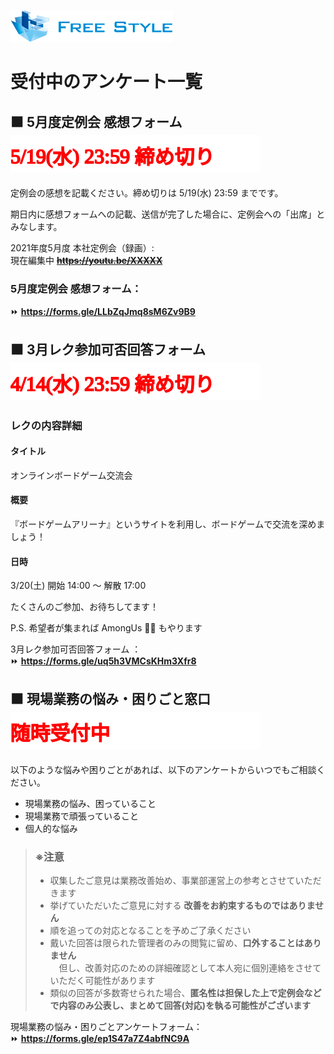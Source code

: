 ![](./logo.png)

# 受付中のアンケート一覧

<!-- ## ⬛ Java 補強カリキュラムの説明動画視聴アンケート  ![4/6(火) 23:59 締め切り](./closing-monthly-meeting-2021-03.svg)

Java 補強カリキュラムの説明動画の視聴が完了しましたら、以下のアンケートフォームより完了報告をお願いします。

■リニューアルサイト   
Java Bootcamp:    
https://fs5013-furi-sutao.github.io/java-bootcamp/

■説明動画    
https://youtu.be/CkWeF0FniP4

説明動画の視聴完了報告アンケートフォーム：  
⏩ **https://forms.gle/TXahVjL3yEYih5mt8**   -->  

<!-- ## ⬛ 5月度定例会 参加可否アンケート  ![4/28(水) 23:59 締め切り](./closing-monthly-meeting-2021-05.svg)

5月度の定例会は、5/14(金) 19:30 ～ リモート（Microsoft Teams）で行います。  

5月度定例会に出席できるか、業務都合で遅れるか、業務都合で出席できないかをアンケートで教えてください。  

5月度定例会 参加可否アンケートフォーム：  
⏩ **https://forms.gle/28ZMa1PizurLo13EA** -->

## ⬛ 5月度定例会 感想フォーム  ![4/14(水) 23:59 締め切り](./closing-monthly-meeting-2021-05-impressions.svg)

定例会の感想を記載ください。締め切りは 5/19(水) 23:59 までです。

期日内に感想フォームへの記載、送信が完了した場合に、定例会への「出席」とみなします。

2021年度5月度 本社定例会（録画）:    
現在編集中 ~~**https://youtu.be/XXXXX**~~    

### 5月度定例会 感想フォーム：  
⏩ **https://forms.gle/LLbZqJmq8sM6Zv9B9**  

<!-- 当日定例会に参加できた方は、＜A＞のフォームのみを記載して送信してください
- 業務都合で参加できなかった方は、3/15(月) に展開される定例会の録画を見た上で、＜B＞のフォームのみを記載して送信してください

## A 🔵 当日参加者できた方向けのフォームはこちら
3月度定例会感想フォーム ：  
⏩ **https://forms.gle/RugVXiBPmEzdq8qe7** 

## B 🔵 業務都合で参加できなかった方向けのフォームはこちら
3月度定例会感想フォーム ：  
⏩ **https://forms.gle/vBR6zQ2LCNY7rGSk9** -->

## ⬛ 3月レク参加可否回答フォーム  ![3/17(水) 23:59 締め切り](./closing-monthly-meeting-2021-03-impressions.svg)

### レクの内容詳細
#### タイトル
オンラインボードゲーム交流会

#### 概要 
『ボードゲームアリーナ』というサイトを利用し、ボードゲームで交流を深めましょう！

#### 日時
3/20(土)
開始 14:00 ～ 解散 17:00 

たくさんのご参加、お待ちしてます！

P.S.
希望者が集まれば AmongUs 💃🏼 もやります

3月レク参加可否回答フォーム ：  
⏩ **https://forms.gle/uq5h3VMCsKHm3Xfr8**   

## ⬛ 現場業務の悩み・困りごと窓口  ![3/10(水) 23:59 締め切り](./always-accepting.svg)

以下のような悩みや困りごとがあれば、以下のアンケートからいつでもご相談ください。

- 現場業務の悩み、困っていること
- 現場業務で頑張っていること
- 個人的な悩み

> ### ※注意
> - 収集したご意見は業務改善始め、事業部運営上の参考とさせていただきます  
> - 挙げていただいたご意見に対する **改善をお約束するものではありません**  
> - 順を追っての対応となることを予めご了承ください  
> - 戴いた回答は限られた管理者のみの閲覧に留め、**口外することはありません**  
> 　但し、改善対応のための詳細確認として本人宛に個別連絡をさせていただく可能性があります  
> - 類似の回答が多数寄せられた場合、**匿名性は担保した上で定例会などで内容のみ公表し、まとめて回答(対応)を執る可能性がございます**  

現場業務の悩み・困りごとアンケートフォーム：  
⏩ **https://forms.gle/ep1S47a7Z4abfNC9A**  
